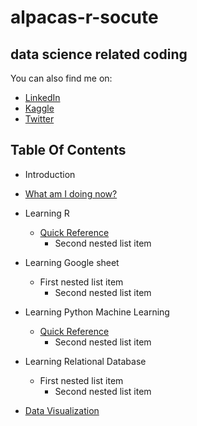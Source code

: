 # alpacas-r-socute
## data science related coding 
You can also find me on:
- [LinkedIn](https://www.linkedin.com/in/cyrusemoreno/)
- [Kaggle](https://www.kaggle.com/cyrusmoreno)
- [Twitter](https://twitter.com/CyrusEMoreno)

## Table Of Contents
- Introduction
- [What am I doing now?](/projects.md)
- Learning R
   - [Quick Reference](/r/quick_ref.md)
     - Second nested list item

- Learning Google sheet
   - First nested list item
     - Second nested list item

- Learning Python Machine Learning
   - [Quick Reference](/py/quick_ref.md)
     - Second nested list item

- Learning Relational Database
   - First nested list item
     - Second nested list item

- [Data Visualization](/viz/viz.md)
